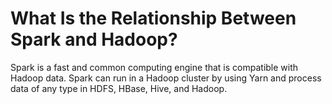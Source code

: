 # What Is the Relationship Between Spark and Hadoop?<a name="EN-US_TOPIC_0125375340"></a>

Spark is a fast and common computing engine that is compatible with Hadoop data. Spark can run in a Hadoop cluster by using Yarn and process data of any type in HDFS, HBase, Hive, and Hadoop.


